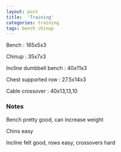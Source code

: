 ```yaml
---
layout: post
title:  'Training'
categories: training
tags: bench chinup
---
```


Bench : 165x5x3

Chinup  : 35x7x3

Incline dumbbell bench  : 40x11x3

Chest supported row : 27.5x14x3

Cable crossover : 40x13,13,10

### Notes

Bench pretty good, can increase weight

Chins easy

Incline felt good, rows easy, crossovers hard

